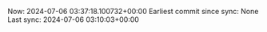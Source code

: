 Now: 2024-07-06 03:37:18.100732+00:00 Earliest commit since sync: None Last sync: 2024-07-06 03:10:03+00:00
